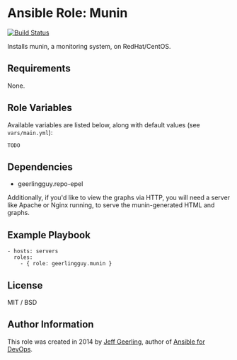 # Ansible Role: Munin

[![Build Status](https://travis-ci.org/geerlingguy/ansible-role-munin.svg?branch=master)](https://travis-ci.org/geerlingguy/ansible-role-munin)

Installs munin, a monitoring system, on RedHat/CentOS.

## Requirements

None.

## Role Variables

Available variables are listed below, along with default values (see `vars/main.yml`):

    TODO

## Dependencies

  - geerlingguy.repo-epel

Additionally, if you'd like to view the graphs via HTTP, you will need a server like Apache or Nginx running, to serve the munin-generated HTML and graphs.

## Example Playbook

    - hosts: servers
      roles:
        - { role: geerlingguy.munin }

## License

MIT / BSD

## Author Information

This role was created in 2014 by [Jeff Geerling](http://jeffgeerling.com/), author of [Ansible for DevOps](http://ansiblefordevops.com/).
